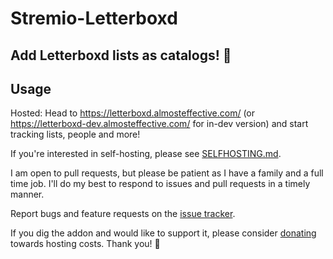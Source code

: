 # Stremio-Letterboxd

## Add Letterboxd lists as catalogs! 🎉

## Usage

Hosted: Head to https://letterboxd.almosteffective.com/ (or https://letterboxd-dev.almosteffective.com/ for in-dev version) and start tracking lists, people and more!

If you're interested in self-hosting, please see [SELFHOSTING.md](./SELFHOSTING.md).

I am open to pull requests, but please be patient as I have a family and a full time job. I'll do my best to respond to issues and pull requests in a timely manner.

Report bugs and feature requests on the [issue tracker](https://github.com/almosteffective/stremio-letterboxd/issues).

If you dig the addon and would like to support it, please consider [donating](https://buymeacoffee.com/almosteffective) towards hosting costs. Thank you! 🎉
